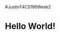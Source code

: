 #JustinT4CS196Week2
<html>
    <head>
        <link href="" />
    </head>
    <body>
        <h1> Hello World! </h1>
        <script src="..."/>
    </body>
</html>
